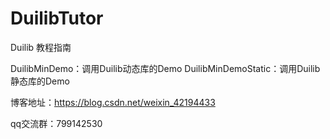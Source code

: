 # DuilibTutor
Duilib 教程指南

DuilibMinDemo：调用Duilib动态库的Demo
DuilibMinDemoStatic：调用Duilib静态库的Demo

博客地址：https://blog.csdn.net/weixin_42194433

qq交流群：799142530
